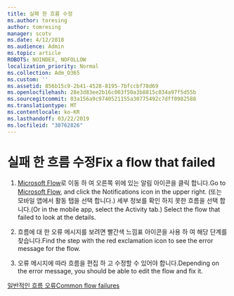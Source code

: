 ```yaml
---
title: 실패 한 흐름 수정
ms.author: toresing
author: tomresing
manager: scotv
ms.date: 4/12/2018
ms.audience: Admin
ms.topic: article
ROBOTS: NOINDEX, NOFOLLOW
localization_priority: Normal
ms.collection: Adm_O365
ms.custom: ''
ms.assetid: 856b15c9-2b41-4528-8195-7bfccbf78d69
ms.openlocfilehash: 28e3d83ee2b16c003f50a3b8815c034a97f5d55b
ms.sourcegitcommit: 03a156a9c9740521155a30775492c7dff0982588
ms.translationtype: MT
ms.contentlocale: ko-KR
ms.lasthandoff: 03/22/2019
ms.locfileid: "30762826"
---
```

# <a name="fix-a-flow-that-failed"></a><span data-ttu-id="50ec2-102">실패 한 흐름 수정</span><span class="sxs-lookup"><span data-stu-id="50ec2-102">Fix a flow that failed</span></span>

1. <span data-ttu-id="50ec2-103">[Microsoft Flow](https://flow.microsoft.com/)로 이동 하 여 오른쪽 위에 있는 알림 아이콘을 클릭 합니다.</span><span class="sxs-lookup"><span data-stu-id="50ec2-103">Go to [Microsoft Flow](https://flow.microsoft.com/), and click the Notifications icon in the upper right.</span></span> <span data-ttu-id="50ec2-104">(또는 모바일 앱에서 활동 탭을 선택 합니다.) 세부 정보를 확인 하지 못한 흐름을 선택 합니다.</span><span class="sxs-lookup"><span data-stu-id="50ec2-104">(Or in the mobile app, select the Activity tab.) Select the flow that failed to look at the details.</span></span>
    
2. <span data-ttu-id="50ec2-105">흐름에 대 한 오류 메시지를 보려면 빨간색 느낌표 아이콘을 사용 하 여 해당 단계를 찾습니다.</span><span class="sxs-lookup"><span data-stu-id="50ec2-105">Find the step with the red exclamation icon to see the error message for the flow.</span></span>
    
3. <span data-ttu-id="50ec2-106">오류 메시지에 따라 흐름을 편집 하 고 수정할 수 있어야 합니다.</span><span class="sxs-lookup"><span data-stu-id="50ec2-106">Depending on the error message, you should be able to edit the flow and fix it.</span></span> 
    
[<span data-ttu-id="50ec2-107">일반적인 흐름 오류</span><span class="sxs-lookup"><span data-stu-id="50ec2-107">Common flow failures</span></span>](https://go.microsoft.com/fwlink/?linkid=872110)
  

